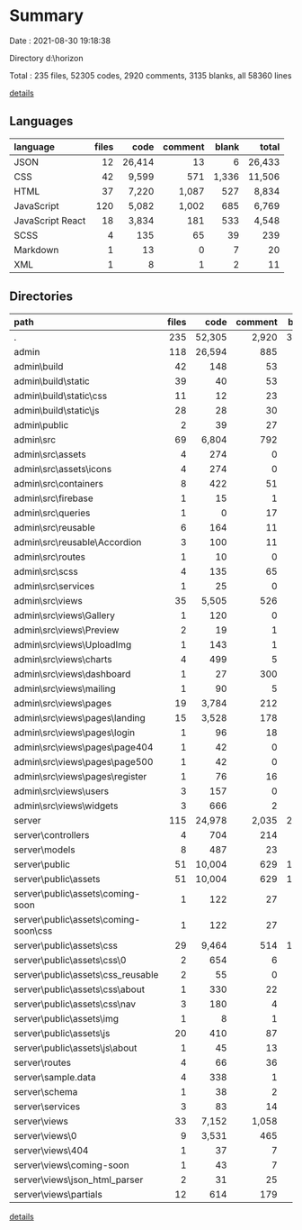 # Summary

Date : 2021-08-30 19:18:38

Directory d:\horizon

Total : 235 files,  52305 codes, 2920 comments, 3135 blanks, all 58360 lines

[details](details.md)

## Languages
| language | files | code | comment | blank | total |
| :--- | ---: | ---: | ---: | ---: | ---: |
| JSON | 12 | 26,414 | 13 | 6 | 26,433 |
| CSS | 42 | 9,599 | 571 | 1,336 | 11,506 |
| HTML | 37 | 7,220 | 1,087 | 527 | 8,834 |
| JavaScript | 120 | 5,082 | 1,002 | 685 | 6,769 |
| JavaScript React | 18 | 3,834 | 181 | 533 | 4,548 |
| SCSS | 4 | 135 | 65 | 39 | 239 |
| Markdown | 1 | 13 | 0 | 7 | 20 |
| XML | 1 | 8 | 1 | 2 | 11 |

## Directories
| path | files | code | comment | blank | total |
| :--- | ---: | ---: | ---: | ---: | ---: |
| . | 235 | 52,305 | 2,920 | 3,135 | 58,360 |
| admin | 118 | 26,594 | 885 | 925 | 28,404 |
| admin\build | 42 | 148 | 53 | 1 | 202 |
| admin\build\static | 39 | 40 | 53 | 0 | 93 |
| admin\build\static\css | 11 | 12 | 23 | 0 | 35 |
| admin\build\static\js | 28 | 28 | 30 | 0 | 58 |
| admin\public | 2 | 39 | 27 | 7 | 73 |
| admin\src | 69 | 6,804 | 792 | 909 | 8,505 |
| admin\src\assets | 4 | 274 | 0 | 6 | 280 |
| admin\src\assets\icons | 4 | 274 | 0 | 6 | 280 |
| admin\src\containers | 8 | 422 | 51 | 67 | 540 |
| admin\src\firebase | 1 | 15 | 1 | 5 | 21 |
| admin\src\queries | 1 | 0 | 17 | 6 | 23 |
| admin\src\reusable | 6 | 164 | 11 | 30 | 205 |
| admin\src\reusable\Accordion | 3 | 100 | 11 | 23 | 134 |
| admin\src\routes | 1 | 10 | 0 | 4 | 14 |
| admin\src\scss | 4 | 135 | 65 | 39 | 239 |
| admin\src\services | 1 | 25 | 0 | 6 | 31 |
| admin\src\views | 35 | 5,505 | 526 | 670 | 6,701 |
| admin\src\views\Gallery | 1 | 120 | 0 | 22 | 142 |
| admin\src\views\Preview | 2 | 19 | 1 | 7 | 27 |
| admin\src\views\UploadImg | 1 | 143 | 1 | 29 | 173 |
| admin\src\views\charts | 4 | 499 | 5 | 41 | 545 |
| admin\src\views\dashboard | 1 | 27 | 300 | 5 | 332 |
| admin\src\views\mailing | 1 | 90 | 5 | 18 | 113 |
| admin\src\views\pages | 19 | 3,784 | 212 | 490 | 4,486 |
| admin\src\views\pages\landing | 15 | 3,528 | 178 | 469 | 4,175 |
| admin\src\views\pages\login | 1 | 96 | 18 | 10 | 124 |
| admin\src\views\pages\page404 | 1 | 42 | 0 | 3 | 45 |
| admin\src\views\pages\page500 | 1 | 42 | 0 | 3 | 45 |
| admin\src\views\pages\register | 1 | 76 | 16 | 5 | 97 |
| admin\src\views\users | 3 | 157 | 0 | 30 | 187 |
| admin\src\views\widgets | 3 | 666 | 2 | 28 | 696 |
| server | 115 | 24,978 | 2,035 | 2,209 | 29,222 |
| server\controllers | 4 | 704 | 214 | 168 | 1,086 |
| server\models | 8 | 487 | 23 | 21 | 531 |
| server\public | 51 | 10,004 | 629 | 1,411 | 12,044 |
| server\public\assets | 51 | 10,004 | 629 | 1,411 | 12,044 |
| server\public\assets\coming-soon | 1 | 122 | 27 | 29 | 178 |
| server\public\assets\coming-soon\css | 1 | 122 | 27 | 29 | 178 |
| server\public\assets\css | 29 | 9,464 | 514 | 1,297 | 11,275 |
| server\public\assets\css\0 | 2 | 654 | 6 | 132 | 792 |
| server\public\assets\css\_reusable | 2 | 55 | 0 | 16 | 71 |
| server\public\assets\css\about | 1 | 330 | 22 | 76 | 428 |
| server\public\assets\css\nav | 3 | 180 | 4 | 19 | 203 |
| server\public\assets\img | 1 | 8 | 1 | 2 | 11 |
| server\public\assets\js | 20 | 410 | 87 | 83 | 580 |
| server\public\assets\js\about | 1 | 45 | 13 | 13 | 71 |
| server\routes | 4 | 66 | 36 | 32 | 134 |
| server\sample.data | 4 | 338 | 1 | 5 | 344 |
| server\schema | 1 | 38 | 2 | 7 | 47 |
| server\services | 3 | 83 | 14 | 16 | 113 |
| server\views | 33 | 7,152 | 1,058 | 520 | 8,730 |
| server\views\0 | 9 | 3,531 | 465 | 254 | 4,250 |
| server\views\404 | 1 | 37 | 7 | 11 | 55 |
| server\views\coming-soon | 1 | 43 | 7 | 15 | 65 |
| server\views\json_html_parser | 2 | 31 | 25 | 12 | 68 |
| server\views\partials | 12 | 614 | 179 | 113 | 906 |

[details](details.md)